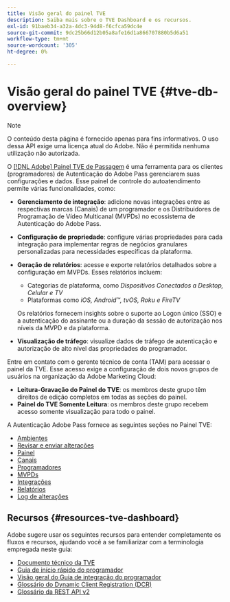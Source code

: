 ```yaml
---
title: Visão geral do painel TVE
description: Saiba mais sobre o TVE Dashboard e os recursos.
exl-id: 91baeb34-a32a-4dc3-94d8-f6cfca59dc4e
source-git-commit: 9dc25b66d12b05a8afe16d1a866707880b5d6a51
workflow-type: tm+mt
source-wordcount: '305'
ht-degree: 0%

---
```


# Visão geral do painel TVE {#tve-db-overview}

>[!NOTE]
>
>O conteúdo desta página é fornecido apenas para fins informativos. O uso dessa API exige uma licença atual do Adobe. Não é permitida nenhuma utilização não autorizada.

O [[!DNL Adobe] Painel TVE de Passagem](https://experience.adobe.com/pass/authentication) é uma ferramenta para os clientes (programadores) de Autenticação do Adobe Pass gerenciarem suas configurações e dados. Esse painel de controle do autoatendimento permite várias funcionalidades, como:

* **Gerenciamento de integração**: adicione novas integrações entre as respectivas marcas (Canais) de um programador e os Distribuidores de Programação de Vídeo Multicanal (MVPDs) no ecossistema de Autenticação do Adobe Pass.

* **Configuração de propriedade**: configure várias propriedades para cada integração para implementar regras de negócios granulares personalizadas para necessidades específicas da plataforma.

* **Geração de relatórios**: acesse e exporte relatórios detalhados sobre a configuração em MVPDs. Esses relatórios incluem:
   * Categorias de plataforma, como *Dispositivos Conectados a Desktop, Celular e TV*
   * Plataformas como *iOS, Android™, tvOS, Roku e FireTV*

  Os relatórios fornecem insights sobre o suporte ao Logon único (SSO) e a autenticação do assinante ou a duração da sessão de autorização nos níveis da MVPD e da plataforma.

* **Visualização de tráfego**: visualize dados de tráfego de autenticação e autorização de alto nível das propriedades do programador.

Entre em contato com o gerente técnico de conta (TAM) para acessar o painel da TVE. Esse acesso exige a configuração de dois novos grupos de usuários na organização da Adobe Marketing Cloud:

* **Leitura-Gravação do Painel do TVE**: os membros deste grupo têm direitos de edição completos em todas as seções do painel.
* **Painel do TVE Somente Leitura**: os membros deste grupo recebem acesso somente visualização para todo o painel.

A Autenticação Adobe Pass fornece as seguintes seções no Painel TVE:

* [Ambientes](/help/authentication/user-guide-tve-dashboard/tve-dashboard-environments.md)
* [Revisar e enviar alterações](/help/authentication/user-guide-tve-dashboard/tve-dashboard-review-push-changes.md)
* [Painel](/help/authentication/user-guide-tve-dashboard/tve-dashboard-home.md)
* [Canais](/help/authentication/user-guide-tve-dashboard/tve-dashboard-channels.md)
* [Programadores](/help/authentication/user-guide-tve-dashboard/tve-dashboard-programmers.md)
* [MVPDs](/help/authentication/user-guide-tve-dashboard/tve-dashboard-mvpds.md)
* [Integrações](/help/authentication/user-guide-tve-dashboard/tve-dashboard-integrations.md)
* [Relatórios](/help/authentication/user-guide-tve-dashboard/tve-dashboard-reports.md)
* [Log de alterações](/help/authentication/user-guide-tve-dashboard/tve-dashboard-changes-log.md)

## Recursos {#resources-tve-dashboard}

Adobe sugere usar os seguintes recursos para entender completamente os fluxos e recursos, ajudando você a se familiarizar com a terminologia empregada neste guia:

* [Documento técnico da TVE](/help/authentication/kickstart/technical-paper.md)
* [Guia de início rápido do programador](/help/authentication/kickstart/programmer-kickstart-guide.md)
* [Visão geral do Guia de integração do programador](/help/authentication/integration-guide-programmers/programmer-integration-guide-overview.md)
* [Glossário do Dynamic Client Registration (DCR)](/help/authentication/integration-guide-programmers/rest-apis/rest-api-dcr/dynamic-client-registration-glossary.md)
* [Glossário da REST API v2](/help/authentication/integration-guide-programmers/rest-apis/rest-api-v2/rest-api-v2-glossary.md)
